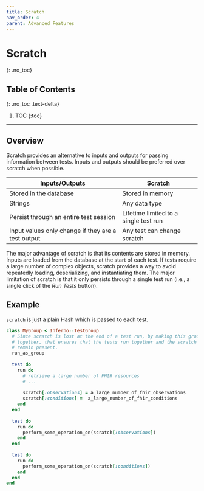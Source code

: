 ```yaml
---
title: Scratch
nav_order: 4
parent: Advanced Features
---
```

# Scratch
{: .no_toc}

## Table of Contents
{: .no_toc .text-delta}

1. TOC
{:toc}
---
## Overview
Scratch provides an alternative to inputs and outputs for passing information
between tests. Inputs and outputs should be preferred over scratch when
possible.

| Inputs/Outputs | Scratch |
| --- | --- |
| Stored in the database | Stored in memory |
| Strings | Any data type |
| Persist through an entire test session | Lifetime limited to a single test run |
| Input values only change if they are a test output | Any test can change scratch |

The major advantage of scratch is that its contents are stored in memory. Inputs
are loaded from the database at the start of each test. If tests require a large
number of complex objects, scratch provides a way to avoid repeatedly loading,
deserializing, and instantiating them. The major limitation of scratch is that
it only persists through a single test run (i.e., a single click of the _Run
Tests_ button).

## Example
`scratch` is just a plain Hash which is passed to each test.

```ruby
class MyGroup < Inferno::TestGroup
  # Since scratch is lost at the end of a test run, by making this group run
  # together, that ensures that the tests run together and the scratch will
  # remain present.
  run_as_group
  
  test do
    run do
      # retrieve a large number of FHIR resources
      # ...
      
      scratch[:observations] = a_large_number_of_fhir_observations
      scratch[:conditions] =  a_large_number_of_fhir_conditions
    end
  end
  
  test do
    run do
      perform_some_operation_on(scratch[:observations])
    end
  end
  
  test do
    run do
      perform_some_operation_on(scratch[:conditions])
    end
  end
end
```
